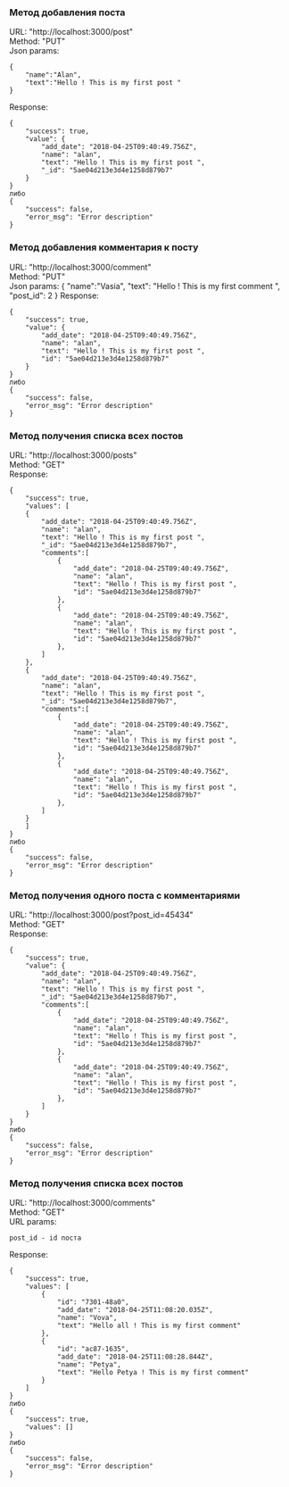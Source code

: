 ### Метод добавления поста

URL: "http://localhost:3000/post" <br />
Method: "PUT" <br />
Json params: 
```
{
	"name":"Alan",
	"text":"Hello ! This is my first post "
}
```
Response: 
```
{
    "success": true,
    "value": {
        "add_date": "2018-04-25T09:40:49.756Z",
        "name": "alan",
        "text": "Hello ! This is my first post ",
        "_id": "5ae04d213e3d4e1258d879b7"
    }
}
либо
{
    "success": false,
    "error_msg": "Error description"
}
```


### Метод добавления комментария к посту

URL: "http://localhost:3000/comment"<br />
Method: "PUT"<br />
Json params: {
	"name":"Vasia",
	"text": "Hello ! This is my first comment ",
    "post_id": 2
}
Response: 
```
{
    "success": true,
    "value": {
        "add_date": "2018-04-25T09:40:49.756Z",
        "name": "alan",
        "text": "Hello ! This is my first post ",
        "id": "5ae04d213e3d4e1258d879b7"
    }
}
либо
{
    "success": false,
    "error_msg": "Error description"
}
```



### Метод получения списка всех постов

URL: "http://localhost:3000/posts"<br />
Method: "GET"<br />
Response: 
```
{
    "success": true,
    "values": [
    {
        "add_date": "2018-04-25T09:40:49.756Z",
        "name": "alan",
        "text": "Hello ! This is my first post ",
        "_id": "5ae04d213e3d4e1258d879b7",
        "comments":[
            {
                "add_date": "2018-04-25T09:40:49.756Z",
                "name": "alan",
                "text": "Hello ! This is my first post ",
                "id": "5ae04d213e3d4e1258d879b7"
            },
            {
                "add_date": "2018-04-25T09:40:49.756Z",
                "name": "alan",
                "text": "Hello ! This is my first post ",
                "id": "5ae04d213e3d4e1258d879b7"
            },
        ]
    },
    {
        "add_date": "2018-04-25T09:40:49.756Z",
        "name": "alan",
        "text": "Hello ! This is my first post ",
        "_id": "5ae04d213e3d4e1258d879b7",
        "comments":[
            {
                "add_date": "2018-04-25T09:40:49.756Z",
                "name": "alan",
                "text": "Hello ! This is my first post ",
                "id": "5ae04d213e3d4e1258d879b7"
            },
            {
                "add_date": "2018-04-25T09:40:49.756Z",
                "name": "alan",
                "text": "Hello ! This is my first post ",
                "id": "5ae04d213e3d4e1258d879b7"
            },
        ]
    }    
    ]
}
либо
{
    "success": false,
    "error_msg": "Error description"
}
```

### Метод получения одного поста с комментариями

URL: "http://localhost:3000/post?post_id=45434"<br />
Method: "GET"<br />
Response: 
```
{
    "success": true,
    "value": {
        "add_date": "2018-04-25T09:40:49.756Z",
        "name": "alan",
        "text": "Hello ! This is my first post ",
        "_id": "5ae04d213e3d4e1258d879b7",
        "comments":[
            {
                "add_date": "2018-04-25T09:40:49.756Z",
                "name": "alan",
                "text": "Hello ! This is my first post ",
                "id": "5ae04d213e3d4e1258d879b7"
            },
            {
                "add_date": "2018-04-25T09:40:49.756Z",
                "name": "alan",
                "text": "Hello ! This is my first post ",
                "id": "5ae04d213e3d4e1258d879b7"
            },
        ]
    }    
}
либо
{
    "success": false,
    "error_msg": "Error description"
}
```


### Метод получения списка всех постов
URL: "http://localhost:3000/comments"<br />
Method: "GET"<br />
URL params: 
```
post_id - id поста
```
Response: 
```
{
    "success": true,
    "values": [
        {
            "id": "7301-48a0",
            "add_date": "2018-04-25T11:08:20.035Z",
            "name": "Vova",
            "text": "Hello all ! This is my first comment"
        },
        {
            "id": "ac87-1635",
            "add_date": "2018-04-25T11:08:28.844Z",
            "name": "Petya",
            "text": "Hello Petya ! This is my first comment"
        }
    ]
}
либо
{
    "success": true,
    "values": []
}
либо
{
    "success": false,
    "error_msg": "Error description"
}
```
